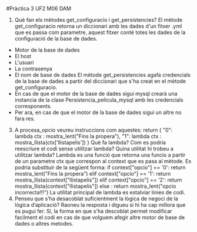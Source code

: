 #Pràctica 3 UF2 M06 DAM
1. Què fan els mètodes get_configuracio i get_persistencies?
El mètode get_configuracio retorna un diccionari amb les dades d'un fitxer .yml que es passa com parametre, aquest fitxer conté totes les dades de la configuració de la base de dades.
- Motor de la base de dades
- El host
- L'usuari
- La contrasenya
- El nom de base de dades
El mètode get_persistencies agafa credencials de la base de dades a partir del diccionari que s'ha creat en el mètode get_configuracio.
- En cas de que el motor de la base de dades sigui mysql crearà una instancia de la clase Persistencia_pelicula_mysql amb les credencials corresponents.
- Per ara, en cas de que el motor de la base de dades sigui un altre no fara res.
3. A procesa_opcio veureu instruccions com aquestes:
    return {
        "0": lambda ctx : mostra_lent("Fins la propera"),
        "1": lambda ctx : mostra_llista(ctx['llistapelis'])
}
Què fa lambda? Com es podria reescriure el codi sense utilitzar lambda? Quina utilitat hi trobeu a utilitzar lambda?
Lambda es una funció que retorna una funcio a partir de un parametre ctx que correspon al context que es pasa al mètode.
Es podria substituir de la següent forma:
if context["opcio"] == '0': return mostra_lent("Fins la propera")
    elif context["opcio"] == '1': return mostra_llista(context["llistapelis"])
    elif context["opcio"] == '2': return mostra_llista(context["llistapelis"])
    else : return mostra_lent("opcio incorrecta!!!")
La utilitat principal de lambda es estalviar linies de codi.
3. Penseu que s’ha desacoblat suficientment la lògica de negoci de la lògica d’aplicació? Raoneu la resposta i digueu si hi ha cap millora que es pugui fer. 
Sí, la forma en que s'ha descoblat permet modificar facilment el codi en cas de que volguem afegir altre motor de base de dades o altres metodes.
